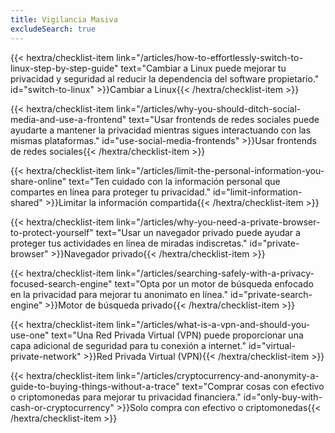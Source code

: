 ```yaml
---
title: Vigilancia Masiva
excludeSearch: true
---
```

{{< hextra/checklist-item link="/articles/how-to-effortlessly-switch-to-linux-step-by-step-guide" text="Cambiar a Linux puede mejorar tu privacidad y seguridad al reducir la dependencia del software propietario." id="switch-to-linux" >}}Cambiar a Linux{{< /hextra/checklist-item >}}

{{< hextra/checklist-item link="/articles/why-you-should-ditch-social-media-and-use-a-frontend" text="Usar frontends de redes sociales puede ayudarte a mantener la privacidad mientras sigues interactuando con las mismas plataformas." id="use-social-media-frontends" >}}Usar frontends de redes sociales{{< /hextra/checklist-item >}}

{{< hextra/checklist-item link="/articles/limit-the-personal-information-you-share-online" text="Ten cuidado con la información personal que compartes en línea para proteger tu privacidad." id="limit-information-shared" >}}Limitar la información compartida{{< /hextra/checklist-item >}}

{{< hextra/checklist-item link="/articles/why-you-need-a-private-browser-to-protect-yourself" text="Usar un navegador privado puede ayudar a proteger tus actividades en línea de miradas indiscretas." id="private-browser" >}}Navegador privado{{< /hextra/checklist-item >}}

{{< hextra/checklist-item link="/articles/searching-safely-with-a-privacy-focused-search-engine" text="Opta por un motor de búsqueda enfocado en la privacidad para mejorar tu anonimato en línea." id="private-search-engine" >}}Motor de búsqueda privado{{< /hextra/checklist-item >}}

{{< hextra/checklist-item link="/articles/what-is-a-vpn-and-should-you-use-one" text="Una Red Privada Virtual (VPN) puede proporcionar una capa adicional de seguridad para tu conexión a internet." id="virtual-private-network" >}}Red Privada Virtual (VPN){{< /hextra/checklist-item >}}

{{< hextra/checklist-item link="/articles/cryptocurrency-and-anonymity-a-guide-to-buying-things-without-a-trace" text="Comprar cosas con efectivo o criptomonedas para mejorar tu privacidad financiera." id="only-buy-with-cash-or-cryptocurrency" >}}Solo compra con efectivo o criptomonedas{{< /hextra/checklist-item >}}